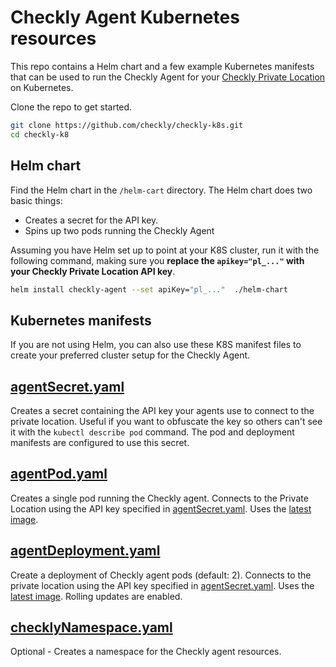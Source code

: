 # Checkly Agent Kubernetes resources

This repo contains a Helm chart and a few example Kubernetes manifests that can be used to run the Checkly Agent for your
[Checkly Private Location](https://www.checklyhq.com/docs/private-locations) on Kubernetes.

Clone the repo to get started.

```bash
git clone https://github.com/checkly/checkly-k8s.git
cd checkly-k8
```

## Helm chart

Find the Helm chart in the `/helm-cart` directory. The Helm chart does two basic things:
- Creates a secret for the API key.
- Spins up two pods running the Checkly Agent


Assuming you have Helm set up to point at your K8S cluster, run it with the following command, making sure you 
**replace the `apikey="pl_..."` with your Checkly Private Location API key**.

```bash
helm install checkly-agent --set apiKey="pl_..."  ./helm-chart
```

## Kubernetes manifests

If you are not using Helm, you can also use these K8S manifest files to create your preferred cluster setup for the Checkly
Agent.

## [agentSecret.yaml](https://github.com/checkly/checkly-k8s/blob/main/agentSecret.yaml)

Creates a secret containing the API key your agents use to connect to the private location. Useful if you want to obfuscate 
the key so others can't see it with the `kubectl describe pod` command. The pod and deployment manifests are configured 
to use this secret.

## [agentPod.yaml](https://github.com/checkly/checkly-k8s/blob/main/agentPod.yaml)

Creates a single pod running the Checkly agent. Connects to the Private Location using the API key specified in 
[agentSecret.yaml](https://github.com/checkly/checkly-k8s/blob/main/agentSecret.yaml). Uses the 
[latest image](https://github.com/checkly/checkly-lambda-runners/pkgs/container/agent).

## [agentDeployment.yaml](https://github.com/checkly/checkly-k8s/blob/main/agentDeployment.yaml)

Create a deployment of Checkly agent pods (default: 2). Connects to the private location using the API key specified in 
[agentSecret.yaml](https://github.com/checkly/checkly-k8s/blob/main/agentSecret.yaml). Uses the 
[latest image](https://github.com/checkly/checkly-lambda-runners/pkgs/container/agent). Rolling updates are enabled.

## [checklyNamespace.yaml](https://github.com/checkly/checkly-k8s/blob/main/checklyNamespace.yaml)

Optional - Creates a namespace for the Checkly agent resources.
